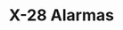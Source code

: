 ---
title: "X-28 Alarmas"
url: /ciudad-autonoma-de-buenos-aires/x-28-alarmas/
shop: reparación de automóviles
---